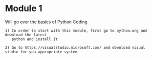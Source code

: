 # Module 1

Will go over the basics of Python Coding

    1) In order to start with this module, first go to python.org and download the latest 
       python and install it

    2) Go to https://visualstudio.microsoft.com/ and download visual studio for you appropriate system